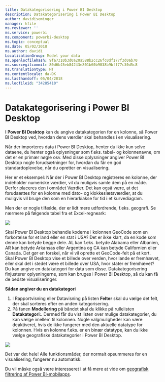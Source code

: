 ```yaml
---
title: Datakategorisering i Power BI Desktop
description: Datakategorisering i Power BI Desktop
author: davidiseminger
manager: kfile
ms.reviewer: ''
ms.service: powerbi
ms.component: powerbi-desktop
ms.topic: conceptual
ms.date: 05/02/2018
ms.author: davidi
LocalizationGroup: Model your data
ms.openlocfilehash: 9fa7310b3d0a20a588b2cc26fc0df177f3d0ab70
ms.sourcegitcommit: 80d6b45eb84243e801b60b9038b9bff77c30d5c8
ms.translationtype: HT
ms.contentlocale: da-DK
ms.lasthandoff: 06/04/2018
ms.locfileid: "34285410"
---
```

# <a name="data-categorization-in-power-bi-desktop"></a>Datakategorisering i Power BI Desktop
I **Power BI Desktop** kan du angive datakategorien for en kolonne, så Power BI Desktop ved, hvordan dens værdier skal behandles i en visualisering.

Når der importeres data i Power BI Desktop, henter du ikke kun selve dataene, du henter også oplysninger som f.eks. tabel- og kolonnenavne, om det er en primær nøgle osv.  Med disse oplysninger angiver Power BI Desktop nogle forudsætninger for, hvordan du får en god standardoplevelse, når du opretter en visualisering. 

Her er et eksempel: Når der i Power BI Desktop registreres en kolonne, der indeholder numeriske værdier, vil du muligvis samle dem på en måde. Derfor placeres den i området Værdier. Det kan også være, at det forudsættes for en kolonne med dato- og klokkeslætsværdier, at du muligvis vil bruge den som en hierarkiakse for tid i et kurvediagram.

Men der er nogle tilfælde, der er lidt mere udfordrende, f.eks. geografi. Se nærmere på følgende tabel fra et Excel-regneark:

![](media/desktop-data-categorization/datacategorizationtable.png)

Skal Power BI Desktop behandle koderne i kolonnen GeoCode som en forkortelse for et land eller en stat i USA?  Det er ikke klart, da en kode som denne kan betyde begge dele.  AL kan f.eks. betyde Alabama eller Albanien, AR kan betyde Arkansas eller Argentina og CA kan betyde Californien eller Canada. Det gør en forskel, når vi vil oprette et GeoCode-felt på et kort.  Skal Power BI Desktop vise et billede over verden, hvor lande er fremhævet, eller skal det i stedet være et billede over USA, hvor stater er fremhævet?  Du kan angive en datakategori for data som disse. Datakategorisering finjusterer oplysningerne, som kan bruges i Power BI Desktop, så du kan få de bedste visualiseringer.  

**Sådan angiver du en datakategori**

1. I Rapportvisning eller Datavisning på listen **Felter** skal du vælge det felt, der skal sorteres efter en anden kategorisering.
2. På fanen **Modellering** på båndet skal du klikke på rullelisten **Datakategori:**.  Dermed får du vist listen over mulige datakategorier, du kan vælge imellem til kolonnen.  Nogle valgmuligheder kan være deaktiveret, hvis de ikke fungerer med den aktuelle datatype for kolonnen.  Hvis en kolonne f.eks. er en binær datatype, kan du ikke vælge geografiske datakategorier i Power BI Desktop. 

![](media/desktop-data-categorization/datacategorization.gif)

Det var det hele!  Alle funktionsmåder, der normalt opsummeres for en visualisering, fungerer nu automatisk.  

Du vil måske også være interesseret i at få mere at vide om [geografisk filtrering af Power BI-mobilapps](desktop-mobile-geofiltering.md).


